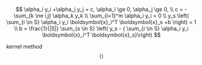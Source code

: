 $$
\alpha_i y_i +\alpha_j y_j = c, \alpha_i \ge 0, \alpha_j \ge 0, \\
c = - \sum_{k \ne i,j} \alpha_k y_k \\
\sum_{i=1}^m \alpha_i y_i = 0 \\
y_s \left( \sum_{i \in S} \alpha_i y_i \boldsymbol{x}_i^T \boldsymbol{x}_s +b \right) = 1 \\
b = \frac{1}{|S|} \sum_{s \in S} \left( y_s - { \sum_{i \in S} \alpha_i y_i \boldsymbol{x}_i^T \boldsymbol{x}_s}\right)
$$

kernel method
$$
\langle \rangle
$$
